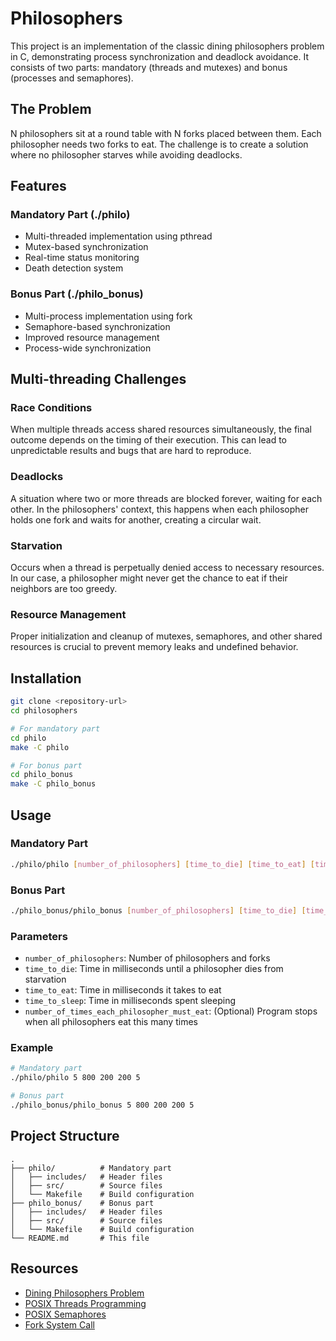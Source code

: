 # Philosophers

This project is an implementation of the classic dining philosophers problem in C, demonstrating process synchronization and deadlock avoidance. It consists of two parts: mandatory (threads and mutexes) and bonus (processes and semaphores).

## The Problem

N philosophers sit at a round table with N forks placed between them. Each philosopher needs two forks to eat. The challenge is to create a solution where no philosopher starves while avoiding deadlocks.

## Features

### Mandatory Part (./philo)
- Multi-threaded implementation using pthread
- Mutex-based synchronization
- Real-time status monitoring
- Death detection system

### Bonus Part (./philo_bonus)
- Multi-process implementation using fork
- Semaphore-based synchronization
- Improved resource management
- Process-wide synchronization

## Multi-threading Challenges

### Race Conditions
When multiple threads access shared resources simultaneously, the final outcome depends on the timing of their execution. This can lead to unpredictable results and bugs that are hard to reproduce.

### Deadlocks
A situation where two or more threads are blocked forever, waiting for each other. In the philosophers' context, this happens when each philosopher holds one fork and waits for another, creating a circular wait.

### Starvation
Occurs when a thread is perpetually denied access to necessary resources. In our case, a philosopher might never get the chance to eat if their neighbors are too greedy.

### Resource Management
Proper initialization and cleanup of mutexes, semaphores, and other shared resources is crucial to prevent memory leaks and undefined behavior.

## Installation

```bash
git clone <repository-url>
cd philosophers

# For mandatory part
cd philo
make -C philo

# For bonus part
cd philo_bonus
make -C philo_bonus
```

## Usage

### Mandatory Part
```bash
./philo/philo [number_of_philosophers] [time_to_die] [time_to_eat] [time_to_sleep] [number_of_times_each_philosopher_must_eat]
```

### Bonus Part
```bash
./philo_bonus/philo_bonus [number_of_philosophers] [time_to_die] [time_to_eat] [time_to_sleep] [number_of_times_each_philosopher_must_eat]
```

### Parameters

- `number_of_philosophers`: Number of philosophers and forks
- `time_to_die`: Time in milliseconds until a philosopher dies from starvation
- `time_to_eat`: Time in milliseconds it takes to eat
- `time_to_sleep`: Time in milliseconds spent sleeping
- `number_of_times_each_philosopher_must_eat`: (Optional) Program stops when all philosophers eat this many times

### Example

```bash
# Mandatory part
./philo/philo 5 800 200 200 5

# Bonus part
./philo_bonus/philo_bonus 5 800 200 200 5
```

## Project Structure

```
.
├── philo/          # Mandatory part
│   ├── includes/   # Header files
│   ├── src/        # Source files
│   └── Makefile    # Build configuration
├── philo_bonus/    # Bonus part
│   ├── includes/   # Header files
│   ├── src/        # Source files
│   └── Makefile    # Build configuration
└── README.md       # This file
```

## Resources

- [Dining Philosophers Problem](https://en.wikipedia.org/wiki/Dining_philosophers_problem)
- [POSIX Threads Programming](https://computing.llnl.gov/tutorials/pthreads/)
- [POSIX Semaphores](https://man7.org/linux/man-pages/man7/sem_overview.7.html)
- [Fork System Call](https://man7.org/linux/man-pages/man2/fork.2.html)

